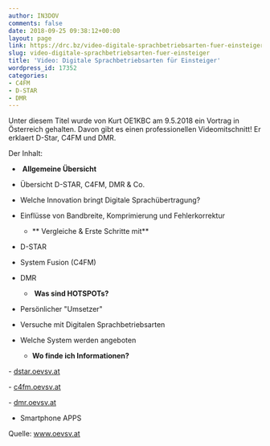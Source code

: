 ```yaml
---
author: IN3DOV
comments: false
date: 2018-09-25 09:38:12+00:00
layout: page
link: https://drc.bz/video-digitale-sprachbetriebsarten-fuer-einsteiger/
slug: video-digitale-sprachbetriebsarten-fuer-einsteiger
title: 'Video: Digitale Sprachbetriebsarten für Einsteiger'
wordpress_id: 17352
categories:
- C4FM
- D-STAR
- DMR
---
```


Unter diesem Titel wurde von Kurt OE1KBC am 9.5.2018 ein Vortrag in Österreich gehalten. Davon gibt es einen professionellen Videomitschnitt! Er erklaert D-Star, C4FM und DMR.


Der Inhalt:



 	
  *  **Allgemeine Übersicht**


- Übersicht D-STAR, C4FM, DMR & Co.

- Welche Innovation bringt Digitale Sprachübertragung?

- Einflüsse von Bandbreite, Komprimierung und Fehlerkorrektur

 	
  * ** Vergleiche & Erste Schritte mit**


- D-STAR

- System Fusion (C4FM)

- DMR

 	
  *  **Was sind HOTSPOTs?**


- Persönlicher "Umsetzer"

- Versuche mit Digitalen Sprachbetriebsarten

- Welche System werden angeboten

 	
  * **Wo finde ich Informationen?**


- [dstar.oevsv.at](http://dstar.oevsv.at/)

- [c4fm.oevsv.at](http://c4fm.oevsv.at/)

- [dmr.oevsv.at](http://dmr.oevsv.at/)

- Smartphone APPS


Quelle: www.oevsv.at



